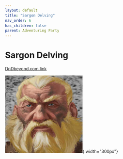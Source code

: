 ```yaml
---
layout: default
title: "Sargon Delving"
nav_order: 6
has_children: false
parent: Adventuring Party
---
```


# Sargon Delving

[DnDbeyond.com link](https://www.dndbeyond.com/characters/36796887)

![full_art](img/sargon_full.jpeg){:width="300px"}
